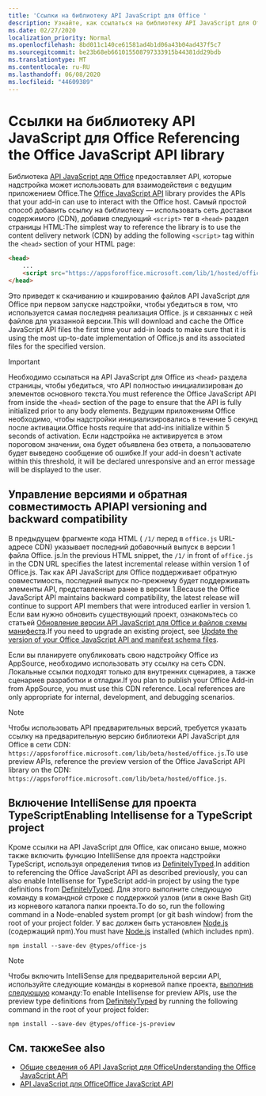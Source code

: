 ```yaml
---
title: 'Ссылки на библиотеку API JavaScript для Office '
description: Узнайте, как ссылаться на библиотеку API JavaScript для Office и определение типов в надстройке.
ms.date: 02/27/2020
localization_priority: Normal
ms.openlocfilehash: 8bd011c140ce61581ad4b1d06a43b04ad437f5c7
ms.sourcegitcommit: be23b68eb661015508797333915b44381dd29bdb
ms.translationtype: MT
ms.contentlocale: ru-RU
ms.lasthandoff: 06/08/2020
ms.locfileid: "44609389"
---
```

# <a name="referencing-the-office-javascript-api-library"></a><span data-ttu-id="7c13e-103">Ссылки на библиотеку API JavaScript для Office </span><span class="sxs-lookup"><span data-stu-id="7c13e-103">Referencing the Office JavaScript API library</span></span>

<span data-ttu-id="7c13e-104">Библиотека [API JavaScript для Office](../reference/javascript-api-for-office.md) предоставляет API, которые надстройка может использовать для взаимодействия с ведущим приложением Office.</span><span class="sxs-lookup"><span data-stu-id="7c13e-104">The [Office JavaScript API](../reference/javascript-api-for-office.md) library provides the APIs that your add-in can use to interact with the Office host.</span></span> <span data-ttu-id="7c13e-105">Самый простой способ добавить ссылку на библиотеку — использовать сеть доставки содержимого (CDN), добавив следующий `<script>` тег в `<head>` раздел страницы HTML:</span><span class="sxs-lookup"><span data-stu-id="7c13e-105">The simplest way to reference the library is to use the content delivery network (CDN) by adding the following `<script>` tag within the `<head>` section of your HTML page:</span></span>  

```html
<head>
    ...
    <script src="https://appsforoffice.microsoft.com/lib/1/hosted/office.js" type="text/javascript"></script>
</head>
```

<span data-ttu-id="7c13e-106">Это приведет к скачиванию и кэшированию файлов API JavaScript для Office при первом запуске надстройки, чтобы убедиться в том, что используется самая последняя реализация Office. js и связанных с ней файлов для указанной версии.</span><span class="sxs-lookup"><span data-stu-id="7c13e-106">This will download and cache the Office JavaScript API files the first time your add-in loads to make sure that it is using the most up-to-date implementation of Office.js and its associated files for the specified version.</span></span>

> [!IMPORTANT]
> <span data-ttu-id="7c13e-107">Необходимо ссылаться на API JavaScript для Office из `<head>` раздела страницы, чтобы убедиться, что API полностью инициализирован до элементов основного текста.</span><span class="sxs-lookup"><span data-stu-id="7c13e-107">You must reference the Office JavaScript API from inside the `<head>` section of the page to ensure that the API is fully initialized prior to any body elements.</span></span> <span data-ttu-id="7c13e-108">Ведущим приложениям Office необходимо, чтобы надстройки инициализировались в течение 5 секунд после активации.</span><span class="sxs-lookup"><span data-stu-id="7c13e-108">Office hosts require that add-ins initialize within 5 seconds of activation.</span></span> <span data-ttu-id="7c13e-109">Если надстройка не активируется в этом пороговом значении, она будет объявлена без ответа, а пользователю будет выведено сообщение об ошибке.</span><span class="sxs-lookup"><span data-stu-id="7c13e-109">If your add-in doesn't activate within this threshold, it will be declared unresponsive and an error message will be displayed to the user.</span></span>

## <a name="api-versioning-and-backward-compatibility"></a><span data-ttu-id="7c13e-110">Управление версиями и обратная совместимость API</span><span class="sxs-lookup"><span data-stu-id="7c13e-110">API versioning and backward compatibility</span></span>

<span data-ttu-id="7c13e-111">В предыдущем фрагменте кода HTML ( `/1/` перед в `office.js` URL-адресе CDN) указывает последний добавочный выпуск в версии 1 файла Office. js.</span><span class="sxs-lookup"><span data-stu-id="7c13e-111">In the previous HTML snippet, the `/1/` in front of `office.js` in the CDN URL specifies the latest incremental release within version 1 of Office.js.</span></span> <span data-ttu-id="7c13e-112">Так как API JavaScript для Office поддерживает обратную совместимость, последний выпуск по-прежнему будет поддерживать элементы API, представленные ранее в версии 1.</span><span class="sxs-lookup"><span data-stu-id="7c13e-112">Because the Office JavaScript API maintains backward compatibility, the latest release will continue to support API members that were introduced earlier in version 1.</span></span> <span data-ttu-id="7c13e-113">Если вам нужно обновить существующий проект, ознакомьтесь со статьей [Обновление версии API JavaScript для Office и файлов схемы манифеста](update-your-javascript-api-for-office-and-manifest-schema-version.md).</span><span class="sxs-lookup"><span data-stu-id="7c13e-113">If you need to upgrade an existing project, see [Update the version of your Office JavaScript API and manifest schema files](update-your-javascript-api-for-office-and-manifest-schema-version.md).</span></span> 

<span data-ttu-id="7c13e-p104">Если вы планируете опубликовать свою надстройку Office из AppSource, необходимо использовать эту ссылку на сеть CDN. Локальные ссылки подходят только для внутренних сценариев, а также сценариев разработки и отладки.</span><span class="sxs-lookup"><span data-stu-id="7c13e-p104">If you plan to publish your Office Add-in from AppSource, you must use this CDN reference. Local references are only appropriate for internal, development, and debugging scenarios.</span></span>

> [!NOTE]
> <span data-ttu-id="7c13e-116">Чтобы использовать API предварительных версий, требуется указать ссылку на предварительную версию библиотеки API JavaScript для Office в сети CDN: `https://appsforoffice.microsoft.com/lib/beta/hosted/office.js`.</span><span class="sxs-lookup"><span data-stu-id="7c13e-116">To use preview APIs, reference the preview version of the Office JavaScript API library on the CDN: `https://appsforoffice.microsoft.com/lib/beta/hosted/office.js`.</span></span>

## <a name="enabling-intellisense-for-a-typescript-project"></a><span data-ttu-id="7c13e-117">Включение IntelliSense для проекта TypeScript</span><span class="sxs-lookup"><span data-stu-id="7c13e-117">Enabling Intellisense for a TypeScript project</span></span>

<span data-ttu-id="7c13e-118">Кроме ссылки на API JavaScript для Office, как описано выше, можно также включить функцию IntelliSense для проекта надстройки TypeScript, используя определения типов из [DefinitelyTyped](https://github.com/DefinitelyTyped/DefinitelyTyped/tree/master/types/office-js).</span><span class="sxs-lookup"><span data-stu-id="7c13e-118">In addition to referencing the Office JavaScript API as described previously, you can also enable Intellisense for TypeScript add-in project by using the type definitions from [DefinitelyTyped](https://github.com/DefinitelyTyped/DefinitelyTyped/tree/master/types/office-js).</span></span> <span data-ttu-id="7c13e-119">Для этого выполните следующую команду в командной строке с поддержкой узлов (или в окне Bash Git) из корневого каталога папки проекта.</span><span class="sxs-lookup"><span data-stu-id="7c13e-119">To do so, run the following command in a Node-enabled system prompt (or git bash window) from the root of your project folder.</span></span> <span data-ttu-id="7c13e-120">У вас должен быть установлен [Node.js](https://nodejs.org) (содержащий npm).</span><span class="sxs-lookup"><span data-stu-id="7c13e-120">You must have [Node.js](https://nodejs.org) installed (which includes npm).</span></span>

```command&nbsp;line
npm install --save-dev @types/office-js
```

> [!NOTE]
> <span data-ttu-id="7c13e-121">Чтобы включить IntelliSense для предварительной версии API, используйте следующие команды в корневой папке проекта, [выполнив следующую](https://github.com/DefinitelyTyped/DefinitelyTyped/tree/master/types/office-js-preview) команду:</span><span class="sxs-lookup"><span data-stu-id="7c13e-121">To enable Intellisense for preview APIs, use the preview type definitions from [DefinitelyTyped](https://github.com/DefinitelyTyped/DefinitelyTyped/tree/master/types/office-js-preview) by running the following command in the root of your project folder:</span></span> 
>
> `npm install --save-dev @types/office-js-preview`

## <a name="see-also"></a><span data-ttu-id="7c13e-122">См. также</span><span class="sxs-lookup"><span data-stu-id="7c13e-122">See also</span></span>

- [<span data-ttu-id="7c13e-123">Общие сведения об API JavaScript для Office</span><span class="sxs-lookup"><span data-stu-id="7c13e-123">Understanding the Office JavaScript API</span></span>](understanding-the-javascript-api-for-office.md)
- [<span data-ttu-id="7c13e-124">API JavaScript для Office</span><span class="sxs-lookup"><span data-stu-id="7c13e-124">Office JavaScript API</span></span>](../reference/javascript-api-for-office.md)
